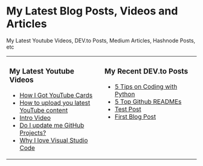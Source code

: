 # My Latest Blog Posts, Videos and Articles
My Latest Youtube Videos, DEV.to Posts, Medium Articles, Hashnode Posts, etc

 
<table><tr><td valign="top" width="50%">
  
### My Latest Youtube Videos

<!-- YOUTUBE-VIDEOS-LIST:START -->
- [How I Got YouTube Cards](https://www.youtube.com/watch?v=EMErko_f_Bk)
- [How to upload you latest YouTube content](https://www.youtube.com/watch?v=UiCwE6Owv00)
- [Intro Video](https://www.youtube.com/watch?v=7EhAyKwXO_A)
- [Do I update me GitHub Projects?](https://www.youtube.com/watch?v=2l84wNGfEAA)
- [Why I love Visual Studio Code](https://www.youtube.com/watch?v=5xq3Btj3tPE)
<!-- YOUTUBE-VIDEOS-LIST:END -->

</td><td valign="top" width="50%">

### My Recent DEV.to Posts

<!-- DEVTO-BLOG-LIST:START -->
- [5 Tips on Coding with Python](https://dev.to/nathanielchit/5-tips-on-coding-with-python-38m1)
- [5 Top Github READMEs](https://dev.to/nathanielchit/5-top-github-readmes-hn5)
- [Test Post](https://dev.to/nathanielchit/test-post-101p)
- [First Blog Post](https://dev.to/nathanielchit/first-blog-post-2i5p)
<!-- DEVTO-BLOG-LIST:END -->

</td></tr></table>
